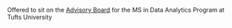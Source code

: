Offered to sit on the <a href='https://as.tufts.edu/dataanalytics/people/advisoryBoard.htm'>Advisory Board</a> for the MS in Data Analytics Program at Tufts University
